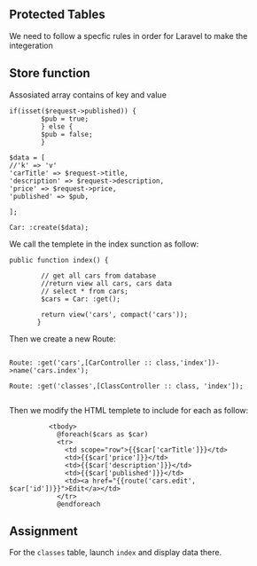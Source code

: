
## Protected Tables

We need to follow a specfic rules in order for Laravel to make the integeration

## Store function

Assosiated array contains of key and value

```
if(isset($request->published)) {
        $pub = true;
        } else {
        $pub = false;
        }  

$data = [
//'k' => 'v'
'carTitle' => $request->title,
'description' => $request->description,
'price' => $request->price,
'published' => $pub,

];

Car: :create($data);

```

We call the templete in the index sunction as follow:

```
public function index() {

        // get all cars from database
        //return view all cars, cars data
        // select * from cars;
        $cars = Car: :get();
        
        return view('cars', compact('cars'));
       }
```


Then we create a new Route:

```

Route: :get('cars',[CarController :: class,'index'])->name('cars.index');

Route: :get('classes',[ClassController :: class, 'index']);


```

Then we modify the HTML templete to include for each as follow:

```
          <tbody>
            @foreach($cars as $car) 
            <tr>
              <td scope="row">{{$car['carTitle']}}</td>
              <td>{{$car['price']}}</td>
              <td>{{$car['description']}}</td>
              <td>{{$car['published']}}</td>
              <td><a href="{{route('cars.edit', $car['id'])}}">Edit</a></td>
            </tr>
            @endforeach
```

## Assignment

For the ```classes``` table, launch ```index``` and display data there.
